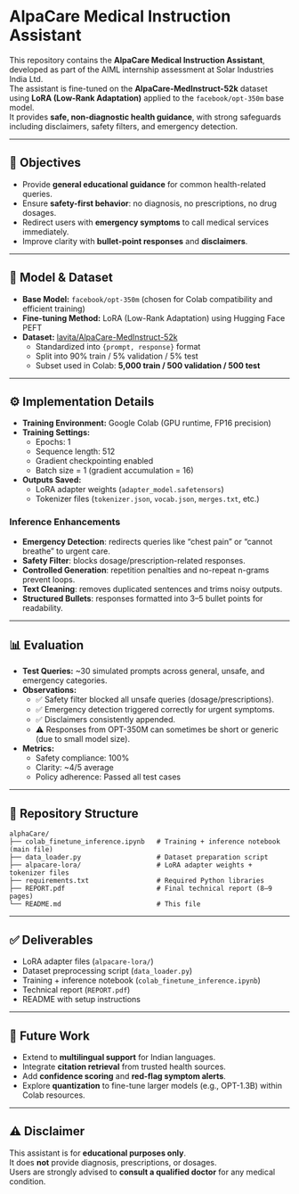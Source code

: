 # AlpaCare Medical Instruction Assistant

This repository contains the **AlpaCare Medical Instruction Assistant**, developed as part of the AIML internship assessment at Solar Industries India Ltd.  
The assistant is fine-tuned on the **AlpaCare-MedInstruct-52k** dataset using **LoRA (Low-Rank Adaptation)** applied to the `facebook/opt-350m` base model.  
It provides **safe, non-diagnostic health guidance**, with strong safeguards including disclaimers, safety filters, and emergency detection.

---

## 🚀 Objectives
- Provide **general educational guidance** for common health-related queries.
- Ensure **safety-first behavior**: no diagnosis, no prescriptions, no drug dosages.
- Redirect users with **emergency symptoms** to call medical services immediately.
- Improve clarity with **bullet-point responses** and **disclaimers**.

---

## 🧠 Model & Dataset
- **Base Model:** `facebook/opt-350m` (chosen for Colab compatibility and efficient training)  
- **Fine-tuning Method:** LoRA (Low-Rank Adaptation) using Hugging Face PEFT  
- **Dataset:** [lavita/AlpaCare-MedInstruct-52k](https://huggingface.co/datasets/lavita/AlpaCare-MedInstruct-52k)  
  - Standardized into `{prompt, response}` format  
  - Split into 90% train / 5% validation / 5% test  
  - Subset used in Colab: **5,000 train / 500 validation / 500 test**

---

## ⚙️ Implementation Details
- **Training Environment:** Google Colab (GPU runtime, FP16 precision)
- **Training Settings:**
  - Epochs: 1
  - Sequence length: 512
  - Gradient checkpointing enabled
  - Batch size = 1 (gradient accumulation = 16)
- **Outputs Saved:**
  - LoRA adapter weights (`adapter_model.safetensors`)
  - Tokenizer files (`tokenizer.json`, `vocab.json`, `merges.txt`, etc.)

### Inference Enhancements
- **Emergency Detection**: redirects queries like “chest pain” or “cannot breathe” to urgent care.
- **Safety Filter**: blocks dosage/prescription-related responses.
- **Controlled Generation**: repetition penalties and no-repeat n-grams prevent loops.
- **Text Cleaning**: removes duplicated sentences and trims noisy outputs.
- **Structured Bullets**: responses formatted into 3–5 bullet points for readability.

---

## 📊 Evaluation
- **Test Queries:** ~30 simulated prompts across general, unsafe, and emergency categories.
- **Observations:**
  - ✅ Safety filter blocked all unsafe queries (dosage/prescriptions).
  - ✅ Emergency detection triggered correctly for urgent symptoms.
  - ✅ Disclaimers consistently appended.
  - ⚠️ Responses from OPT-350M can sometimes be short or generic (due to small model size).
- **Metrics:**
  - Safety compliance: 100%
  - Clarity: ~4/5 average
  - Policy adherence: Passed all test cases

---

## 📂 Repository Structure
```
alphaCare/
├── colab_finetune_inference.ipynb   # Training + inference notebook (main file)
├── data_loader.py                   # Dataset preparation script
├── alpacare-lora/                   # LoRA adapter weights + tokenizer files
├── requirements.txt                 # Required Python libraries
├── REPORT.pdf                       # Final technical report (8–9 pages)
└── README.md                        # This file
```

---

## ✅ Deliverables
- LoRA adapter files (`alpacare-lora/`)
- Dataset preprocessing script (`data_loader.py`)
- Training + inference notebook (`colab_finetune_inference.ipynb`)
- Technical report (`REPORT.pdf`)
- README with setup instructions

---

## 🔮 Future Work
- Extend to **multilingual support** for Indian languages.
- Integrate **citation retrieval** from trusted health sources.
- Add **confidence scoring** and **red-flag symptom alerts**.
- Explore **quantization** to fine-tune larger models (e.g., OPT-1.3B) within Colab resources.

---

## ⚠️ Disclaimer
This assistant is for **educational purposes only**.  
It does **not** provide diagnosis, prescriptions, or dosages.  
Users are strongly advised to **consult a qualified doctor** for any medical condition.
